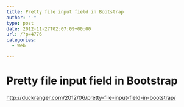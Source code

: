 ```yaml
---
title: Pretty file input field in Bootstrap
author: "-"
type: post
date: 2012-11-27T02:07:09+00:00
url: /?p=4776
categories:
  - Web

---
```

# Pretty file input field in Bootstrap
http://duckranger.com/2012/06/pretty-file-input-field-in-bootstrap/